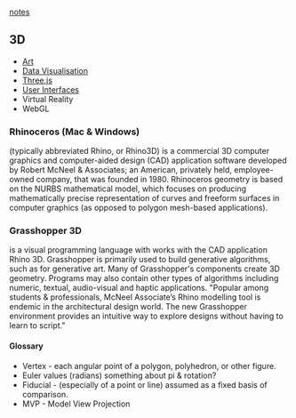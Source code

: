 [notes](notes.md)

## 3D
* [Art](art.md)
* [Data Visualisation](dataVisualisation.md)
* [Three.js](javascript/threejs.md)
* [User Interfaces](UI.md)
* Virtual Reality
* WebGL


### Rhinoceros (Mac & Windows)

(typically abbreviated Rhino, or Rhino3D) is a commercial 3D computer graphics and computer-aided design (CAD) application software developed by Robert McNeel & Associates; an American, privately held, employee-owned company, that was founded in 1980. Rhinoceros geometry is based on the NURBS mathematical model, which focuses on producing mathematically precise representation of curves and freeform surfaces in computer graphics (as opposed to polygon mesh-based applications).

### Grasshopper 3D
is a visual programming language with works with the CAD application Rhino 3D. Grasshopper is primarily used to build generative algorithms, such as for generative art. Many of Grasshopper's components create 3D geometry. Programs may also contain other types of algorithms including numeric, textual, audio-visual and haptic applications.
"Popular among students & professionals, McNeel Associate’s Rhino modelling tool is endemic in the architectural design world. The new Grasshopper environment provides an intuitive way to explore designs without having to learn to script."


#### Glossary
- Vertex - each angular point of a polygon, polyhedron, or other figure.
- Euler values (radians) something about pi & rotation?
- Fiducial - (especially of a point or line) assumed as a fixed basis of comparison.
- MVP - Model View Projection
